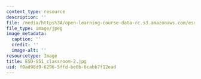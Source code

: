 ```yaml
---
content_type: resource
description: ''
file: /media/https%3A/open-learning-course-data-rc.s3.amazonaws.com/esd-s51-systems-leadership-and-management-praxis-summer-2014/f0ad98d962965ffdbe0b6cabb7f12ead_ESD-S51_classroom-2.jpg
file_type: image/jpeg
image_metadata:
  caption: ''
  credit: ''
  image-alt: ''
resourcetype: Image
title: ESD-S51_classroom-2.jpg
uid: f0ad98d9-6296-5ffd-be0b-6cabb7f12ead
---
```

